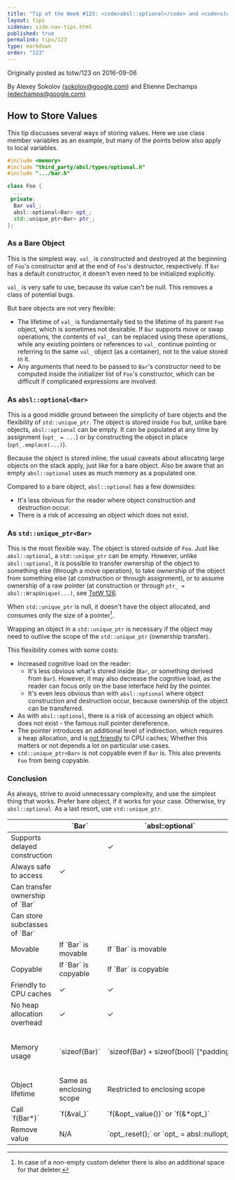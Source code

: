 ```yaml
---
title: "Tip of the Week #123: <code>absl::optional</code> and <code>std::unique_ptr</code>"
layout: tips
sidenav: side-nav-tips.html
published: true
permalink: tips/123
type: markdown
order: "123"
---
```


Originally posted as totw/123 on 2016-09-06

By Alexey Sokolov [(sokolov@google.com)](mailto:sokolov@google.com) and 
Etienne Dechamps [(edechamps@google.com)](mailto:edechamps@google.com)

## How to Store Values

This tip discusses several ways of storing values. Here we use class member
variables as an example, but many of the points below also apply to local
variables.

```c++
#include <memory>
#include "third_party/absl/types/optional.h"
#include ".../bar.h"

class Foo {
  ...
 private:
  Bar val_;
  absl::optional<Bar> opt_;
  std::unique_ptr<Bar> ptr_;
};
```

### As a Bare Object

This is the simplest way. `val_` is constructed and destroyed at the beginning
of `Foo`'s constructor and at the end of `Foo`'s destructor, respectively. If
`Bar` has a default constructor, it doesn't even need to be initialized
explicitly.

`val_` is very safe to use, because its value can't be null. This removes a
class of potential bugs.

But bare objects are not very flexible:

*   The lifetime of `val_` is fundamentally tied to the lifetime of its parent
    `Foo` object, which is sometimes not desirable. If `Bar` supports move or
    swap operations, the contents of `val_` can be replaced using these
    operations, while any existing pointers or references to `val_` continue
    pointing or referring to the same `val_` object (as a container), not to the
    value stored in it.
*   Any arguments that need to be passed to `Bar`'s constructor need to be
    computed inside the initializer list of `Foo`'s constructor, which can be
    difficult if complicated expressions are involved.

### As `absl::optional<Bar>`

This is a good middle ground between the simplicity of bare objects and the
flexibility of `std::unique_ptr`. The object is stored inside `Foo` but, unlike
bare objects, `absl::optional` can be empty. It can be populated at any time by
assignment (`opt_ = ...`) or by constructing the object in place
(`opt_.emplace(...)`).

Because the object is stored inline, the usual caveats about allocating large
objects on the stack apply, just like for a bare object. Also be aware that an
empty `absl::optional` uses as much memory as a populated one.

Compared to a bare object, `absl::optional` has a few downsides:

*   It's less obvious for the reader where object construction and destruction
    occur.
*   There is a risk of accessing an object which does not exist.

### As `std::unique_ptr<Bar>`

This is the most flexible way. The object is stored outside of `Foo`. Just like
`absl::optional`, a `std::unique_ptr` can be empty. However, unlike
`absl::optional`, it is possible to transfer ownership of the object to
something else (through a move operation), to take ownership of the object from
something else (at construction or through assignment), or to assume ownership
of a raw pointer (at construction or through `ptr_ = absl::WrapUnique(...)`, see
[TotW 126](/tips/126).

When `std::unique_ptr` is null, it doesn't have the object allocated, and
consumes only the size of a pointer[^deleter].

Wrapping an object in a `std::unique_ptr` is necessary if the object may need to
outlive the scope of the `std::unique_ptr` (ownership transfer). 

This flexibility comes with some costs:

*   Increased cognitive load on the reader:
    *   It's less obvious what's stored inside (`Bar`, or something derived from
        `Bar`). However, it may also decrease the cognitive load, as the reader
        can focus only on the base interface held by the pointer.
    *   It's even less obvious than with `absl::optional` where object
        construction and destruction occur, because ownership of the object can
        be transferred.
*   As with `absl::optional`, there is a risk of accessing an object which does
    not exist - the famous null pointer dereference.
*   The pointer introduces an additional level of indirection, which requires a
    heap allocation, and is [not
    friendly](https://en.wikipedia.org/wiki/Locality_of_reference) to CPU
    caches; Whether this matters or not depends a lot on particular use cases.
*   `std::unique_ptr<Bar>` is not copyable even if `Bar` is. This also prevents
    `Foo` from being copyable. 

### Conclusion

As always, strive to avoid unnecessary complexity, and use the simplest thing
that works. Prefer bare object, if it works for your case. Otherwise, try
`absl::optional`. As a last resort, use `std::unique_ptr`.

<table>
  <thead>
  <tr>
    <th></th>
    <th markdown="span">`Bar`</th>
    <th markdown="span">`absl::optional<Bar>`</th>
    <th markdown="span">`std::unique_ptr<Bar>`</th>
  </tr>
  </thead>
  <tbody>
  <tr>
    <td>Supports delayed construction</td>
    <td></td>
    <td>✓</td>
    <td>✓</td>
  </tr>
  <tr>
    <td>Always safe to access</td>
    <td>✓</td>
    <td></td>
    <td></td>
  </tr>
  <tr>
    <td markdown="span">Can transfer ownership of `Bar`</td>
    <td></td>
    <td></td>
    <td>✓</td>
  </tr>
  <tr>
    <td markdown="span">Can store subclasses of `Bar`</td>
    <td></td>
    <td></td>
    <td>✓</td>
  </tr>
  <tr>
    <td>Movable</td>
    <td markdown="span">If `Bar` is movable</td>
    <td markdown="span">If `Bar` is movable</td>
    <td>✓</td>
  </tr>
  <tr>
    <td>Copyable</td>
    <td markdown="span">If `Bar` is copyable</td>
    <td markdown="span">If `Bar` is copyable</td>
    <td></td>
  </tr>
  <tr>
    <td>Friendly to CPU caches</td>
    <td>✓</td>
    <td>✓</td>
    <td></td>
  </tr>
  <tr>
    <td>No heap allocation overhead</td>
    <td>✓</td>
    <td>✓</td>
    <td></td>
  </tr>
  <tr>
    <td>Memory usage</td>
    <td markdown="span">`sizeof(Bar)`</td>
    <td markdown="span"><nobr markdown="span">`sizeof(Bar) + sizeof(bool)`</nobr>[^padding]</td>
    <td markdown="span">`sizeof(Bar*)` when null, `sizeof(Bar*) + sizeof(Bar)` otherwise</td>
  </tr>
  <tr>
    <td>Object lifetime</td>
    <td>Same as enclosing scope</td>
    <td>Restricted to enclosing scope</td>
    <td>Unrestricted</td>
  </tr>
  <tr>
    <td markdown="span">Call `f(Bar*)`</td>
    <td markdown="span">`f(&val_)`</td>
    <td markdown="span">`f(&opt_.value())` or `f(&*opt_)`</td>
    <td markdown="span">`f(ptr_.get())` or `f(&*ptr_)`</td>
  </tr>
  <tr>
    <td>Remove value</td>
    <td>N/A</td>
    <td markdown="span">`opt_.reset();` or `opt_ = absl::nullopt;`</td>
    <td markdown="span">`ptr_.reset();` or `ptr_ = nullptr;`</td>
  </tr>
  </tbody>
</table>

[^deleter]: In case of a non-empty custom deleter there is also an additional
    space for that deleter.

[^padding]: Also padding may be added.

